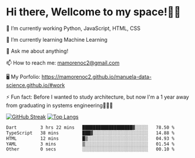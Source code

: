 # Hi there, Wellcome to my space!✌🏾

🔭 I’m currently working Python, JavaScript, HTML, CSS

🌱 I’m currently learning Machine Learning

💬 Ask me about anything!

📫 How to reach me: mamorenoc2@gmail.com

🖥️ My Porfolio: https://mamorenoc2.github.io/manuela-data-science.github.io/#work

⚡ Fun fact: Before I wanted to study architecture, but now I'm a 1 year away from graduating in systems engineering🤣🤣🤣

[![GitHub Streak](https://streak-stats.demolab.com/?user=mamorenoc2&theme=tokyonight_duo)](https://git.io/streak-stats)                 [![Top Langs](https://github-readme-stats.vercel.app/api/top-langs/?username=mamorenoc2&layout=compact&theme=tokyonight)](https://github.com/anuraghazra/github-readme-stats)

<!--START_SECTION:waka-->

```txt
Dart         3 hrs 22 mins   ███████████████████▓░░░░░   78.50 %
TypeScript   38 mins         ███▓░░░░░░░░░░░░░░░░░░░░░   14.88 %
HTML         12 mins         █▒░░░░░░░░░░░░░░░░░░░░░░░   04.93 %
YAML         3 mins          ▒░░░░░░░░░░░░░░░░░░░░░░░░   01.54 %
Other        0 secs          ░░░░░░░░░░░░░░░░░░░░░░░░░   00.10 %
```

<!--END_SECTION:waka-->
